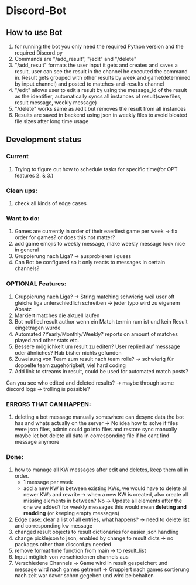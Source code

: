 # Discord-Bot
## How to use Bot
1. for running the bot you only need the required Python version and the required Discord.py
2. Commands are "/add_result", "/edit" and "/delete"
3. "/add_result" formats the user input it gets and creates and saves a result, user can see the result in the channel he executed the command in. Result gets grouped with other results by week and game(determined by input channel) and posted to matches-and-results channel
4. "/edit" allows user to edit a result by using the message_id of the result as the identifier, automatically syncs all instances of result(save files, result message, weekly message)
5. "/delete" works same as /edit but removes the result from all instances
6. Results are saved in backend using json in weekly files to avoid bloated file sizes after long time usage

## Development status

### Current
1. Trying to figure out how to schedule tasks for specific time(for OPT features 2. & 3.)


### Clean ups:
1. check all kinds of edge cases
    
### Want to do:
1. Games are currently in order of their eaerliest game per week -> fix order for games? or does this not matter?
2. add game emojis to weekly message, make weekly message look nice in general
3. Gruppierung nach Liga? -> ausprobieren i guess
4. Can Bot be configured so it only reacts to messages in certain channels?

### OPTIONAL Features:

1. Gruppierung nach Liga? -> String matching schwierig weil user oft gleiche liga unterschiedlich schreiben -> jeder typo wird zu eigenem Absatz
2. Markiert matches die aktuell laufen
3. Bot notified result author wenn ein Match termin rum ist und kein Result eingetragen wurde
4. Automated ?Yearly/Monthly/Weekly? reports on amount of matches played and other stats etc.
5. Bessere möglichkeit um result zu editen? User replied auf messsage oder ähnliches? Hab bisher nichts gefunden
6. Zuweisung von Team zum result nach team rolle? -> schwierig für doppelte team zugehörigkeit, viel hard coding
7. Add link to streams in result, could be used for automated match posts?

Can you see who edited and deleted results? -> maybe through some discord logs -> trolling is possible?

### ERRORS THAT CAN HAPPEN:
1. deleting a bot message manually somewhere can desync data the bot has and whats actually on the server
       -> No idea how to solve if files were json files, admin could go into files and restore sync manually
       maybe let bot delete all data in corresponding file if he cant find message anymore

### Done:
1. how to manage all KW messages after edit and deletes, keep them all in order.
    - 1 message per week
    - add a new KW in between existing KWs, we would have to delete all newer KWs and rewrite
    -> when a new KW is created, also create all missing elements in between? No
    -> Update all elements after the one we added?    for weekly messages this would mean **deleting and readding** (or keeping empty messages)
2. Edge case: clear a list of all entries, what happens? -> need to delete list and corresponding kw message
3. changed result objects to result dictionaries for easier json handling
4. change picklejson to json, enabled by change to result dicts -> no packages other than discord.py needed
5. remove format time function from main -> to result_list
6. Input möglich von verschiedenen channels aus
7. Verschiedene Channels -> Game wird in result gespeichert und message wird nach games getrennt -> Gruppiert nach games sortierung nach zeit war davor schon gegeben und wird beibehalten